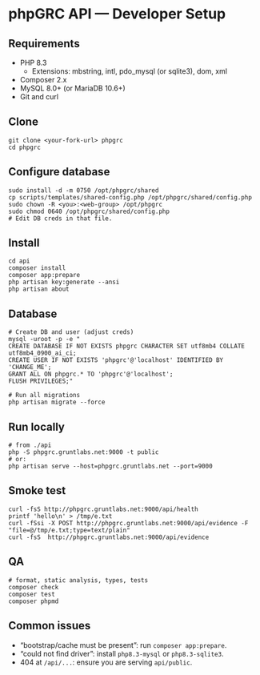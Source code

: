 # phpGRC API — Developer Setup

## Requirements
- PHP 8.3  
  - Extensions: mbstring, intl, pdo_mysql (or sqlite3), dom, xml
- Composer 2.x
- MySQL 8.0+ (or MariaDB 10.6+)
- Git and curl

## Clone
```
git clone <your-fork-url> phpgrc
cd phpgrc
```

## Configure database
```
sudo install -d -m 0750 /opt/phpgrc/shared
cp scripts/templates/shared-config.php /opt/phpgrc/shared/config.php
sudo chown -R <you>:<web-group> /opt/phpgrc
sudo chmod 0640 /opt/phpgrc/shared/config.php
# Edit DB creds in that file.
```

## Install
```
cd api
composer install
composer app:prepare
php artisan key:generate --ansi
php artisan about
```

## Database
```
# Create DB and user (adjust creds)
mysql -uroot -p -e "
CREATE DATABASE IF NOT EXISTS phpgrc CHARACTER SET utf8mb4 COLLATE utf8mb4_0900_ai_ci;
CREATE USER IF NOT EXISTS 'phpgrc'@'localhost' IDENTIFIED BY 'CHANGE_ME';
GRANT ALL ON phpgrc.* TO 'phpgrc'@'localhost';
FLUSH PRIVILEGES;"

# Run all migrations
php artisan migrate --force
```

## Run locally
```
# from ./api
php -S phpgrc.gruntlabs.net:9000 -t public
# or:
php artisan serve --host=phpgrc.gruntlabs.net --port=9000
```

## Smoke test
```
curl -fsS http://phpgrc.gruntlabs.net:9000/api/health
printf 'hello\n' > /tmp/e.txt
curl -fSsi -X POST http://phpgrc.gruntlabs.net:9000/api/evidence -F "file=@/tmp/e.txt;type=text/plain"
curl -fsS  http://phpgrc.gruntlabs.net:9000/api/evidence
```

## QA
```
# format, static analysis, types, tests
composer check
composer test
composer phpmd
```

## Common issues
- “bootstrap/cache must be present”: run `composer app:prepare`.
- “could not find driver”: install `php8.3-mysql` or `php8.3-sqlite3`.
- 404 at `/api/...`: ensure you are serving `api/public`.
